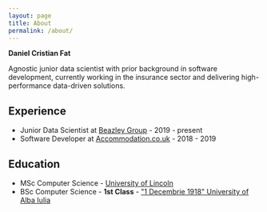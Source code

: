 ```yaml
---
layout: page
title: About
permalink: /about/
---
```

**Daniel Cristian Fat**

Agnostic junior data scientist with prior background in software development, currently working in the insurance sector and delivering high-performance data-driven solutions.

## Experience
- Junior Data Scientist at [Beazley Group](https://www.beazley.com) - 2019 - present
- Software Developer at [Accommodation.co.uk](https://www.accommodation.co.uk) - 2018 - 2019

## Education
- MSc Computer Science - [University of Lincoln](https://www.lincoln.ac.uk)
- BSc Computer Science - **1st Class** - ["1 Decembrie 1918" University of Alba Iulia](http://en.uab.ro)
